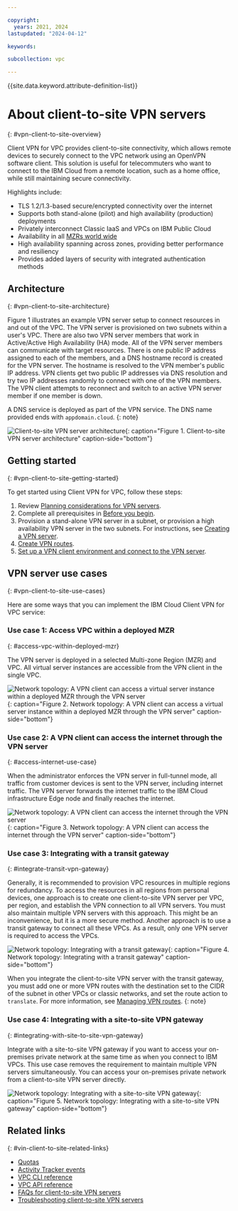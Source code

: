 ```yaml
---

copyright:
  years: 2021, 2024
lastupdated: "2024-04-12"

keywords:

subcollection: vpc

---
```


{{site.data.keyword.attribute-definition-list}}

# About client-to-site VPN servers
{: #vpn-client-to-site-overview}

Client VPN for VPC provides client-to-site connectivity, which allows remote devices to securely connect to the VPC network using an OpenVPN software client. This solution is useful for telecommuters who want to connect to the IBM Cloud from a remote location, such as a home office, while still maintaining secure connectivity.

Highlights include:

* TLS 1.2/1.3-based secure/encrypted connectivity over the internet
* Supports both stand-alone (pilot) and high availability (production) deployments
* Privately interconnect Classic IaaS and VPCs on IBM Public Cloud
* Availability in all [MZRs world wide](/docs/vpc?topic=vpc-creating-a-vpc-in-a-different-region)
* High availability spanning across zones, providing better performance and resiliency
* Provides added layers of security with integrated authentication methods

## Architecture
{: #vpn-client-to-site-architecture}

Figure 1 illustrates an example VPN server setup to connect resources in and out of the VPC. The VPN server is provisioned on two subnets within a user's VPC. There are also two VPN server members that work in Active/Active High Availability (HA) mode. All of the VPN server members can communicate with target resources. There is one public IP address assigned to each of the members, and a DNS hostname record is created for the VPN server. The hostname is resolved to the VPN member's public IP address. VPN clients get two public IP addresses via DNS resolution and try two IP addresses randomly to connect with one of the VPN members. The VPN client attempts to reconnect and switch to an active VPN server member if one member is down.

A DNS service is deployed as part of the VPN service. The DNS name provided ends with `appdomain.cloud`.
{: note}

![Client-to-site VPN server architecture](images/vpn-server-arch.png){: caption="Figure 1. Client-to-site VPN server architecture" caption-side="bottom"}

## Getting started
{: #vpn-client-to-site-getting-started}

To get started using Client VPN for VPC, follow these steps:

1. Review [Planning considerations for VPN servers](/docs/vpc?topic=vpc-client-to-site-vpn-planning).
1. Complete all prerequisites in [Before you begin](/docs/vpc?topic=vpc-vpn-create-server#vpn-client-to-site-prerequisites).
1. Provision a stand-alone VPN server in a subnet, or provision a high availability VPN server in the two subnets. For instructions, see [Creating a VPN server](/docs/vpc?topic=vpc-vpn-create-server).
1. [Create VPN routes](/docs/vpc?topic=vpc-vpn-client-to-site-routes).
1. [Set up a VPN client environment and connect to the VPN server](/docs/vpc?topic=vpc-vpn-client-environment-setup).

## VPN server use cases
{: #vpn-client-to-site-use-cases}

Here are some ways that you can implement the IBM Cloud Client VPN for VPC service:

### Use case 1: Access VPC within a deployed MZR
{: #access-vpc-within-deployed-mzr}

The VPN server is deployed in a selected Multi-zone Region (MZR) and VPC. All virtual server instances are accessible from the VPN client in the single VPC.

![Network topology: A VPN client can access a virtual server instance within a deployed MZR through the VPN server](images/vpn-server-usecase-vms.png "A VPN client can access a virtual server instance within a deployed MZR through the VPN server"){: caption="Figure 2. Network topology: A VPN client can access a virtual server instance within a deployed MZR through the VPN server" caption-side="bottom"}

### Use case 2: A VPN client can access the internet through the VPN server
{: #access-internet-use-case}

When the administrator enforces the VPN server in full-tunnel mode, all traffic from customer devices is sent to the VPN server, including internet traffic. The VPN server forwards the internet traffic to the IBM Cloud infrastructure Edge node and finally reaches the internet.

![Network topology: A VPN client can access the internet through the VPN server](images/vpn-connect-to-internet.png){: caption="Figure 3. Network topology: A VPN client can access the internet through the VPN server" caption-side="bottom"}

### Use case 3: Integrating with a transit gateway
{: #integrate-transit-vpn-gateway}

Generally, it is recommended to provision VPC resources in multiple regions for redundancy. To access the resources in all regions from personal devices, one approach is to create one client-to-site VPN server per VPC, per region, and establish the VPN connection to all VPN servers. You must also maintain multiple VPN servers with this approach. This might be an inconvenience, but it is a more secure method. Another approach is to use a transit gateway to connect all these VPCs. As a result, only one VPN server is required to access the VPCs.

![Network topology: Integrating with a transit gateway](images/vpn-server-use-case-tgw-integration.png){: caption="Figure 4. Network topology: Integrating with a transit gateway" caption-side="bottom"}

When you integrate the client-to-site VPN server with the transit gateway, you must add one or more VPN routes with the destination set to the CIDR of the subnet in other VPCs or classic networks, and set the route action to `translate`. For more information, see [Managing VPN routes](/docs/vpc?topic=vpc-vpn-client-to-site-routes).
{: note}

### Use case 4: Integrating with a site-to-site VPN gateway
{: #integrating-with-site-to-site-vpn-gateway}

Integrate with a site-to-site VPN gateway if you want to access your on-premises private network at the same time as when you connect to IBM VPCs. This use case removes the requirement to maintain multiple VPN servers simultaneously. You can access your on-premises private network from a client-to-site VPN server directly.

![Network topology: Integrating with a site-to-site VPN gateway](images/vpn-server-use-case-vpn-gateway.png){: caption="Figure 5. Network topology: Integrating with a site-to-site VPN gateway" caption-side="bottom"}

## Related links
{: #vin-client-to-site-related-links}

* [Quotas](/docs/vpc?topic=vpc-quotas#vpn-server-quotas)
* [Activity Tracker events](/docs/vpc?topic=vpc-at-events#events-vpn-server)
* [VPC CLI reference](/docs/vpc?topic=vpc-vpc-reference#vpn-server-clis)
* [VPC API reference](/apidocs/vpc)
* [FAQs for client-to-site VPN servers](/docs/vpc?topic=vpc-faqs-vpn-server)
* [Troubleshooting client-to-site VPN servers](/docs/vpc?topic=vpc-troubleshooting-authentication-error)
